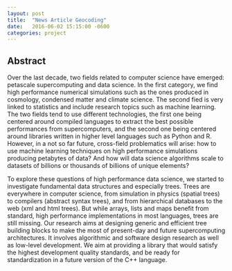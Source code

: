 ```yaml
---
layout: post
title:  "News Article Geocoding"
date:   2016-06-02 15:15:00 -0600
categories: project
---
```


## Abstract

Over the last decade, two fields related to computer science have emerged: petascale supercomputing and data science. In the first category, we find high performance numerical simulations such as the ones produced in cosmology, condensed matter and climate science. The second fied is very linked to statistics and include research topics such as machine learning. The two fields tend to use different technologies, the first one being centered around compiled languages to extract the best possible performances from supercomputers, and the second one being centered around libraries written in higher level languages such as Python and R. However, in a not so far future, cross-field problematics will arise: how to use machine learning techniques on high performance simulations producing petabytes of data? And how will data science algorithms scale to datasets of billions or thousands of billions of unique elements?

To explore these questions of high performance data science, we started to investigate fundamental data structures and especially trees. Trees are everywhere in computer science, from simulation in physics (spatial trees) to compilers (abstract syntax trees), and from hierarchical databases to the web (xml and html trees). But while arrays, lists and maps benefit from standard, high performance implementations in most languages, trees are still missing. Our research aims at designing generic and efficient tree building blocks to make the most of present-day and future supercomputing architectures. It involves algorithmic and software design research as well as low-level development. We aim at providing a library that would satisfy the highest development quality standards, and be ready for standardization in a future version of the C++ language.
